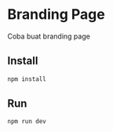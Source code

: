 # Branding Page

Coba buat branding page

## Install

```bash
npm install
```

## Run

```bash
npm run dev
```
